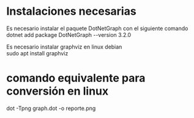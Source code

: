 # Instalaciones necesarias
Es necesario instalar el paquete DotNetGraph con el siguiente comando <br>
dotnet add package DotNetGraph --version 3.2.0

Es necesario instalar graphviz en linux debian <br>
sudo apt install graphviz

# comando equivalente para conversión en linux
dot -Tpng graph.dot -o reporte.png
